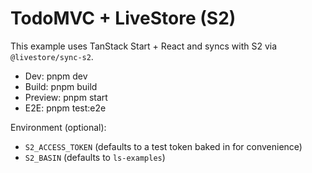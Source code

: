 # TodoMVC + LiveStore (S2)

This example uses TanStack Start + React and syncs with S2 via `@livestore/sync-s2`.

- Dev: pnpm dev
- Build: pnpm build
- Preview: pnpm start
- E2E: pnpm test:e2e

Environment (optional):
- `S2_ACCESS_TOKEN` (defaults to a test token baked in for convenience)
- `S2_BASIN` (defaults to `ls-examples`)

